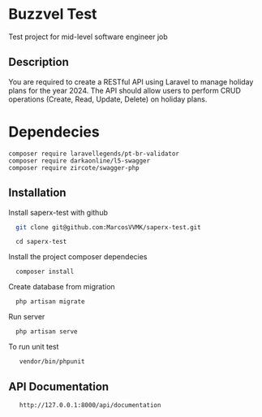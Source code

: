 
# Buzzvel Test

Test project for mid-level software engineer job

## Description
You are required to create a RESTful API using Laravel to manage holiday plans for
the year 2024.
The API should allow users to perform CRUD operations (Create, Read, Update,
Delete) on holiday plans.

# Dependecies
    composer require laravellegends/pt-br-validator
    composer require darkaonline/l5-swagger
    composer require zircote/swagger-php

## Installation

Install saperx-test with github

```bash
  git clone git@github.com:MarcosVVMK/saperx-test.git
```
```
  cd saperx-test
```
Install the project composer dependecies
```
  composer install
```

Create database from migration

```
  php artisan migrate
```

Run server

```
  php artisan serve
```

To run unit test
```
   vendor/bin/phpunit
```

## API Documentation
```
   http://127.0.0.1:8000/api/documentation
```
